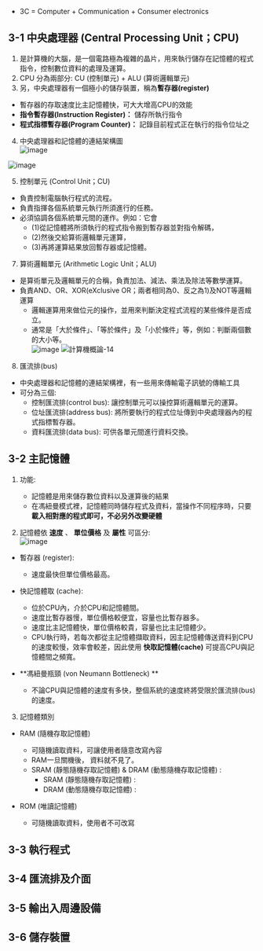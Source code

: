 * 3C = Computer + Communication + Consumer electronics  

## 3-1 中央處理器 (Central Processing Unit；CPU)  
1. 是計算機的大腦，是一個電路極為複雜的晶片，用來執行儲存在記憶體的程式指令，控制數位資料的處理及運算。  
2. CPU 分為兩部分:  CU (控制單元) + ALU (算術邏輯單元)  
3. 另，中央處理器有一個極小的儲存裝置，稱為**暫存器(register)**  
* 暫存器的存取速度比主記憶體快，可大大增高CPU的效能  
*  **指令暫存器(Instruction Register)：** 儲存所執行指令  
*  **程式指標暫存器(Program Counter)：** 記錄目前程式正在執行的指令位址之  

4. 中央處理器和記憶體的連結架構圖  
![image](https://user-images.githubusercontent.com/91866985/143688618-6d03a761-3f7a-4c27-9e76-dd6d8361c065.png)

![image](https://user-images.githubusercontent.com/91866985/143688608-e8d2ddd3-e4d7-47c1-b7ff-59febdf52492.png)

5. 控制單元 (Control Unit；CU)  
* 負責控制電腦執行程式的流程。  
* 負責指揮各個系統單元執行所須進行的任務。  
* 必須協調各個系統單元間的運作。例如：它會  
   * (1)從記憶體將所須執行的程式指令搬到暫存器並對指令解碼，  
   * (2)然後交給算術邏輯單元運算，  
   * (3)再將運算結果放回暫存器或記憶體。  


7. 算術邏輯單元 (Arithmetic Logic Unit；ALU)  
* 是算術單元及邏輯單元的合稱，負責加法、減法、乘法及除法等數學運算。  
* 負責AND、OR、XOR(eXclusive OR；兩者相同為0、反之為1)及NOT等邏輯運算  
   * 邏輯運算用來做位元的操作，並用來判斷決定程式流程的某些條件是否成立。  
   * 通常是「大於條件」、「等於條件」及「小於條件」等，例如：判斷兩個數的大小等。  
   ![image](https://user-images.githubusercontent.com/91866985/143688766-cd5ad9dd-a617-448e-a50a-18f6dc896414.png)
![計算機概論-14](https://user-images.githubusercontent.com/91866985/143688796-09b870b5-6c39-448b-8897-3a78b33f3353.jpg)

8. 匯流排(bus)
* 中央處理器和記憶體的連結架構裡，有一些用來傳輸電子訊號的傳輸工具  
* 可分為三個:  
   * 控制匯流排(control bus): 讓控制單元可以操控算術邏輯單元的運算。  
   * 位址匯流排(address bus): 將所要執行的程式位址傳到中央處理器內的程式指標暫存器。  
   * 資料匯流排(data bus): 可供各單元間進行資料交換。  
 
 
## 3-2 主記憶體

1. 功能:
   * 記憶體是用來儲存數位資料以及運算後的結果
   * 在馮紐曼模式裡，記憶體同時儲存程式及資料，當操作不同程序時，只要**載入相對應的程式即可，不必另外改變硬體**
   
2. 記憶體依 **速度** 、 **單位價格** 及 **屬性** 可區分:  
![image](https://user-images.githubusercontent.com/91866985/143688879-ab73e6d7-2d5d-45c7-9e8e-e46894a89095.png)

* 暫存器 (register):  
   * 速度最快但單位價格最高。 
    
* 快記憶體取 (cache):  
   * 位於CPU內，介於CPU和記憶體間。
   * 速度比暫存器慢，單位價格較便宜，容量也比暫存器多。
   * 速度比主記憶體快，單位價格較貴，容量也比主記憶體少。  
   * CPU執行時，若每次都從主記憶體擷取資料，因主記憶體傳送資料到CPU的速度較慢，效率會較差，因此使用 **快取記憶體(cache)** 可提高CPU與記憶體間之頻寬。

*  **馮紐曼瓶頸 (von Neumann Bottleneck) ** 
   * 不論CPU與記憶體的速度有多快，整個系統的速度終將受限於匯流排(bus)的速度。  

3. 記憶體類別
* RAM (隨機存取記憶體)
   * 可隨機讀取資料，可讓使用者隨意改寫內容
   * RAM一旦關機後， 資料就不見了。
   * SRAM (靜態隨機存取記憶體) & DRAM (動態隨機存取記憶體) :  
      * SRAM (靜態隨機存取記憶體) :  
      * DRAM (動態隨機存取記憶體) :

* ROM (唯讀記憶體)
   * 可隨機讀取資料，使用者不可改寫





## 3-3 執行程式

## 3-4 匯流排及介面

## 3-5 輸出入周邊設備

## 3-6 儲存裝置
